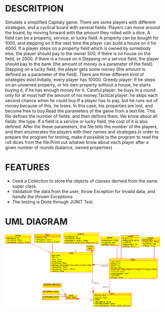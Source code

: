 # DESCRITPION 
Simulate  a  simplified  Capitaly  game.  There  are  some  players  with  different  strategies,  and  a cyclical  board  with  several  fields.  Players  can  move  around  the  board,  by  moving  forward  with the   amount   they   rolled   with   a   dice.   A   field   can   be a   property,   service,   or   lucky   field. A property can be bought for 1000, and stepping on it the next time the player can build a house on it for 4000. If a player steps on a property field which is owned by somebody else, the player should pay to the owner 500, if there is no house on the field, or 2000, if there is a house on it.Stepping  on  a  service  field,  the  player  should  pay  to  the  bank  (the  amount  of  money  is  a parameter  of  the  field).  Stepping  on  a  lucky  field,  the  player  gets  some  money  (the  amount  is defined  as  a  parameter  of  the  field).  There  are  three  different  kind  of  strategies  exist.Initially, every player has 10000. Greedy  player:  If  he  steps  on  an  unowned  property,  or  his  own  property  without  a  house,  he starts buying it, if he has enough money for it. Careful player: he buys in a round only for at most half the amount of his money.Tactical player: he skips each second chance when he could buy.If  a  player  has  to  pay,  but  he  runs  out  of  money  because  of  this,  he  loses.  In  this  case,  his properties are lost, and become free to buy.Read the parameters of the game from a text file. This file defines the number of fields, and then defines them. We know about all fields: the type. If a field is a service or lucky field, the cost of it is  also  defined.  After  the  these  parameters,  the  file  tells  the  number  of  the  players,  and  then enumerates the players with their names and strategies.In order to prepare the program for testing, make it possible to the program to read the roll dices from the file.Print  out  whatwe  know  about  each  player  after  a  given  number  of  rounds  (balance,  owned properties)


# FEATURES 
* Used a Collection to store the objects of classes derived from the same super class.
* Validation the data  from the user; throw Exception for invalid data, and *handle the thrown Exceptions*
* The testing is Done through JUNIT Test.

# UML DIAGRAM
![Image of UML](https://github.com/arbabali/Java_Projects/blob/main/CapitalyGame_Simulation/classDiagram.png)

